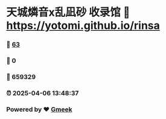 # 天城燐音x乱凪砂 收录馆 :link: https://yotomi.github.io/rinsa 
### :page_facing_up: [63](https://yotomi.github.io/rinsa/tag.html) 
### :speech_balloon: 0 
### :hibiscus: 659329 
### :alarm_clock: 2025-04-06 13:48:37 
### Powered by :heart: [Gmeek](https://github.com/Meekdai/Gmeek)
